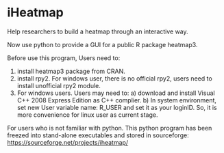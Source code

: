 # iHeatmap
Help researchers to build a heatmap through an interactive way. 

Now use python to provide a GUI for a public R package heatmap3.

Before use this program, Users need to: 
1) install heatmap3 package from CRAN. 
2) install rpy2. For windows user, there is no official rpy2, users need to install unofficial rpy2 module.
3) For windows users. Users may need to: a) download and install Visual C++ 2008 Express Edition as C++ complier. b) In system environment, set new User variable name: R_USER and set it as your loginID.
So, it is more convenience for linux user as current stage.

For users who is not familiar with python. This python program has been freezed into stand-alone executables and stored in sourceforge:
https://sourceforge.net/projects/iheatmap/
